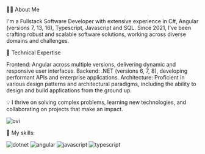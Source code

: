 👨‍💻 About Me

I'm a Fullstack Software Developer with extensive experience in C#, Angular (versions 7, 13, 16), Typescript, Javascript and SQL. Since 2021, I’ve been crafting robust and scalable software solutions, working across diverse domains and challenges.

🌟 Technical Expertise

  Frontend: Angular across multiple versions, delivering dynamic and responsive user interfaces.
  Backend: .NET (versions 6, 7, 8), developing performant APIs and enterprise applications.
  Architecture: Proficient in various design patterns and architectural paradigms, including the ability to design and build applications from the ground up.
  
💡 I thrive on solving complex problems, learning new technologies, and collaborating on projects that make an impact.


<img src="https://github-readme-stats.vercel.app/api/top-langs?username=im-nameless&show_icons=true&locale=en&layout=compact&theme=chartreuse-dark" alt="ovi" />

📖 My skills:

![dotnet](https://img.shields.io/badge/.Net-512BD4?style=for-the-badge&logo=dotnet&logoColor=white) ![angular](https://img.shields.io/badge/Angular-ad1328?style=for-the-badge&logo=angular&logoColor=white)
![javascript](https://img.shields.io/badge/Javascript-F7DF1E?style=for-the-badge&logo=javascript&logoColor=black) ![typescript](https://img.shields.io/badge/Typescript-3178C6?style=for-the-badge&logo=typescript&logoColor=black)

<!--
**im-nameless/im-nameless** is a ✨ _special_ ✨ repository because its `README.md` (this file) appears on your GitHub profile.

Here are some ideas to get you started:

- 🔭 I’m currently working on ...
- 🌱 I’m currently learning ...
- 👯 I’m looking to collaborate on ...
- 🤔 I’m looking for help with ...
- 💬 Ask me about ...
- 📫 How to reach me: ...
- 😄 Pronouns: ...
- ⚡ Fun fact: ...
-->
